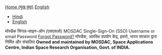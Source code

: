 [Home (मुख पृष्ठ)](https://mosdac.gov.in)
[English](https://mosdac.gov.in/auth/realms/Mosdac/protocol/openid-connect/auth?response_type=code&scope=openid%20email&client_id=mosdac&state=2rDMv8pRcN6UL6re1OE277dDDuI&redirect_uri=https%3A%2F%2Fwww.mosdac.gov.in%2Fuops%2Fredirect_uri&nonce=grBNyTDnGgBGjreAvQmZPW5Nq5YSNI4N4jSdE0l9ezI)
  * [Hindi](https://mosdac.gov.in/auth/realms/Mosdac/login-actions/authenticate?client_id=mosdac&tab_id=sowxejlPY94&execution=9df053f1-55e1-4d2c-b1ae-a86b988114ed&kc_locale=hi)
  * [English](https://mosdac.gov.in/auth/realms/Mosdac/login-actions/authenticate?client_id=mosdac&tab_id=sowxejlPY94&execution=9df053f1-55e1-4d2c-b1ae-a86b988114ed&kc_locale=en)


मॉस्डैक सिंगल-साइन-ऑन (एसएसओ) MOSDAC Single-Sign-On (SSO) 
Username or email
Password
[Forgot Password?](https://mosdac.gov.in/auth/realms/Mosdac/login-actions/reset-credentials?client_id=mosdac&tab_id=sowxejlPY94)
मॉस्डैक, अंतरिक्ष उपयोग केंद्र, इसरो, भारत सरकार द्वारा निर्मित और संचालित
**Owned and maintained by MOSDAC, Space Applications Centre, Indian Space Research Organisation, Govt. of INDIA.**
